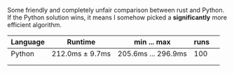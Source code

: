 Some friendly and completely unfair comparison between rust and Python. If the Python solution wins, it means I somehow picked a **significantly** more efficient algorithm.

| Language | Runtime         | min ... max         | runs |   |
|----------|-----------------|---------------------|------|---|
| Python   | 212.0ms ± 9.7ms | 205.6ms ... 296.9ms | 100  |   |
|          |                 |                     |      |   |
|          |                 |                     |      |   |